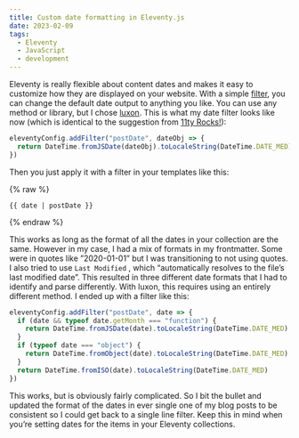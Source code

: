 ```yaml
---
title: Custom date formatting in Eleventy.js
date: 2023-02-09
tags:
  - Eleventy
  - JavaScript
  - development
---
```


Eleventy is really flexible about content dates and makes it easy to customize how they are displayed on your website. With a simple [filter](https://www.11ty.dev/docs/filters/), you can change the default date output to anything you like. You can use any method or library, but I chose [luxon](https://moment.github.io/luxon/). This is what my date filter looks like now (which is identical to the suggestion from [11ty Rocks!](https://11ty.rocks/eleventyjs/dates/)):

```js
eleventyConfig.addFilter("postDate", dateObj => {
  return DateTime.fromJSDate(dateObj).toLocaleString(DateTime.DATE_MED)
})
```

Then you just apply it with a filter in your templates like this:

{% raw %}

```jinja2
{{ date | postDate }}
```

{% endraw %}

This works as long as the format of all the dates in your collection are the same. However in my case, I had a mix of formats in my frontmatter. Some were in quotes like ”2020-01-01” but I was transitioning to not using quotes. I also tried to use `Last Modified` , which “automatically resolves to the file’s last modified date”. This resulted in three different date formats that I had to identify and parse differently. With luxon, this requires using an entirely different method. I ended up with a filter like this:

```js
eleventyConfig.addFilter("postDate", date => {
  if (date && typeof date.getMonth === "function") {
    return DateTime.fromJSDate(date).toLocaleString(DateTime.DATE_MED)
  }
  if (typeof date === "object") {
    return DateTime.fromObject(date).toLocaleString(DateTime.DATE_MED)
  }
  return DateTime.fromISO(date).toLocaleString(DateTime.DATE_MED)
})
```

This works, but is obviously fairly complicated. So I bit the bullet and updated the format of the dates in ever single one of my blog posts to be consistent so I could get back to a single line filter. Keep this in mind when you’re setting dates for the items in your Eleventy collections.
